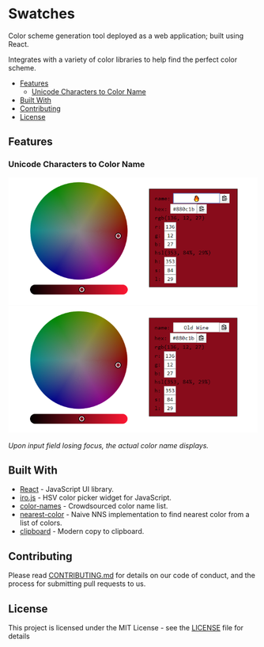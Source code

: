 # Swatches

Color scheme generation tool deployed as a web application; built using React.

Integrates with a variety of color libraries to help find the perfect color scheme.

<!-- TOC START min:2 max:3 link:true asterisk:true update:true -->
* [Features](#features)
	* [Unicode Characters to Color Name](#unicode-characters-to-color-name)
* [Built With](#built-with)
* [Contributing](#contributing)
* [License](#license)
<!-- TOC END -->

## Features

### Unicode Characters to Color Name
![](doc/images/fire-name-input.png "🔥")
![](doc/images/old-wine-name-output.png "Old Wine")

*Upon input field losing focus, the actual color name displays.*

## Built With

* [React](https://reactjs.org/) - JavaScript UI library.
* [iro.js](https://github.com/jaames/iro.js) - HSV color picker widget for JavaScript.
* [color-names](https://github.com/meodai/color-names) - Crowdsourced color name list.
* [nearest-color](https://github.com/dtao/nearest-color) - Naive NNS implementation to find nearest color from a list of colors.
* [clipboard](https://github.com/zenorocha/clipboard.js) - Modern copy to clipboard.

## Contributing

Please read [CONTRIBUTING.md](https://github.com/mxk5025/swatches/blob/master/CONTRIBUTING.md) for details on our code of conduct, and the process for submitting pull requests to us.

## License

This project is licensed under the MIT License - see the [LICENSE](LICENSE) file for details
